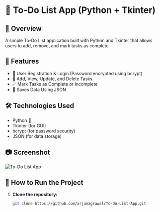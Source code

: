 # 📌 To-Do List App (Python + Tkinter)

## 📖 Overview
A simple To-Do List application built with Python and Tkinter that allows users to add, remove, and mark tasks as complete.

## 🚀 Features
- 🔑 User Registration & Login (Password encrypted using bcrypt)
- 📌 Add, View, Update, and Delete Tasks
- ✅ Mark Tasks as Complete or Incomplete
- 💾 Saves Data Using JSON

## 🛠️ Technologies Used
- Python 🐍
- Tkinter (for GUI)
- bcrypt (for password security)
- JSON (for data storage)

## 📷 Screenshot
![To-Do List App](screenshots)


## 🎯 How to Run the Project
1. **Clone the repository:**
   ```sh
   git clone https://github.com/arjunagrawal/To-Do-List-App.git
